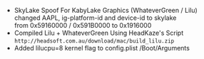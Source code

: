 - SkyLake Spoof For KabyLake Graphics (WhateverGreen / Lilu)</br>
changed AAPL, ig-platform-id and device-id to skylake</br>
from 0x59160000 / 0x591B0000 to 0x1916000 </br>
- Compiled Lilu + WhateverGreen Using HeadKaze's Script </br> `http://headsoft.com.au/download/mac/build_lilu.zip`
- Added lilucpu=8 kernel flag to config.plist /Boot/Arguments</br>
